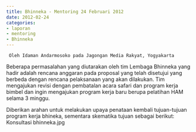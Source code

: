 ```yaml
---
title: Bhinneka - Mentoring 24 Februari 2012
date: 2012-02-24
categories:
- laporan
- mentoring
- Bhinneka
---
```


     Oleh Idaman Andarmosoko pada Jagongan Media Rakyat, Yogyakarta

Beberapa permasalahan yang diutarakan oleh tim Lembaga Bhinneka yang hadir adalah rencana anggaran pada proposal yang telah disetujui yang berbeda dengan rencana pelaksanaan yang akan dilakukan. Tim mengajukan revisi dengan pembatalan acara safari dan program kerja bimbel dan ingin mengajukan program kerja baru berupa pelatihan HAM selama 3 minggu.

Diberikan arahan untuk melakukan upaya penataan kembali tujuan-tujuan program kerja bhineka, sementara skematika tujuan sebagai berikut:
Konsultasi bhinneka.jpg
